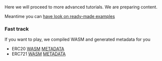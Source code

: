 Here we will proceed to more advanced tutorials. 
We are preparing content.

Meantime you can [have look on ready-made examples](https://github.com/hicommonwealth/ink/tree/master/examples)

### Fast track

If you want to play, we compiled WASM and generated metadata for you
* ERC20 [WASM](./assets/erc20.wasm) [METADATA](./assets/erc20.json)
* ERC721 [WASM](./assets/erc721.wasm) [METADATA](./assets/erc721.json)
